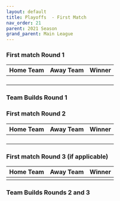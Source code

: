 ```yaml
---
layout: default
title: Playoffs  - First Match
nav_order: 21
parent: 2021 Season
grand_parent: Main League
---
```


### First match Round 1

|  Home Team            | Away Team        | Winner          |
| :---------------------| :----------------| :---------------|
|               |             |         |
|                 |            |           |
|                |             |            |
|  |       |     |



### Team Builds Round 1 


### First match Round 2

|  Home Team            | Away Team        | Winner          |
| :---------------------| :----------------| :---------------|
|                  |             |         |
|                 |               |           |
|                  |              |            |
|          |  |      |

### First match Round 3 (if applicable)

|  Home Team            | Away Team        | Winner          |
| :---------------------| :----------------| :---------------|
|                 |            |           |

### Team Builds Rounds 2 and 3 
